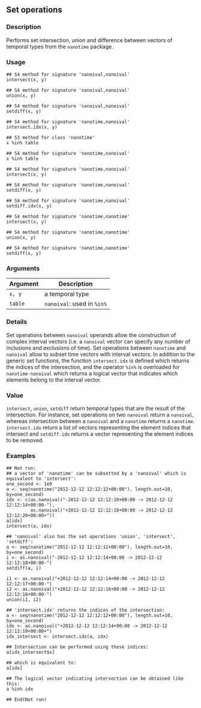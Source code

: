 
## Set operations

### Description

Performs set intersection, union and difference between vectors of
temporal types from the `nanotime` package.

### Usage

    ## S4 method for signature 'nanoival,nanoival'
    intersect(x, y)

    ## S4 method for signature 'nanoival,nanoival'
    union(x, y)

    ## S4 method for signature 'nanoival,nanoival'
    setdiff(x, y)

    ## S4 method for signature 'nanotime,nanoival'
    intersect.idx(x, y)

    ## S3 method for class 'nanotime'
    x %in% table

    ## S4 method for signature 'nanotime,nanoival'
    x %in% table

    ## S4 method for signature 'nanotime,nanoival'
    intersect(x, y)

    ## S4 method for signature 'nanotime,nanoival'
    setdiff(x, y)

    ## S4 method for signature 'nanotime,nanoival'
    setdiff.idx(x, y)

    ## S4 method for signature 'nanotime,nanotime'
    intersect(x, y)

    ## S4 method for signature 'nanotime,nanotime'
    union(x, y)

    ## S4 method for signature 'nanotime,nanotime'
    setdiff(x, y)

### Arguments

| Argument | Description                |
|----------|----------------------------|
| `x, y`   | a temporal type            |
| `table`  | `nanoival`: used in `%in%` |

### Details

Set operations between `nanoival` operands allow the construction of
complex interval vectors (i.e. a `nanoival` vector can specify any
number of inclusions and exclusions of time). Set operations between
`nanotime` and `nanoival` allow to subset time vectors with interval
vectors. In addition to the generic set functions, the function
`intersect.idx` is defined which returns the indices of the
intersection, and the operator `%in%` is overloaded for
`nanotime-nanoival` which returns a logical vector that indicates which
elements belong to the interval vector.

### Value

`intersect`, `union`, `setdiff` return temporal types that are the
result of the intersection. For instance, set operations on two
`nanoival` return a `nanoival`, whereas intersection between a
`nanoival` and a `nanotime` returns a `nanotime`. `intersect.idx` return
a list of vectors representing the element indices that intersect and
`setdiff.idx` returns a vector representing the element indices to be
removed.

### Examples

    ## Not run: 
    ## a vector of 'nanotime' can be subsetted by a 'nanoival' which is equivalent to 'intersect':
    one_second <- 1e9
    a <- seq(nanotime("2012-12-12 12:12:12+00:00"), length.out=10, by=one_second)
    idx <- c(as.nanoival("-2012-12-12 12:12:10+00:00 -> 2012-12-12 12:12:14+00:00-"),
             as.nanoival("+2012-12-12 12:12:18+00:00 -> 2012-12-12 12:12:20+00:00+"))
    a[idx]
    intersect(a, idx)

    ## 'nanoival' also has the set operations 'union', 'intersect', 'setdiff':
    a <- seq(nanotime("2012-12-12 12:12:12+00:00"), length.out=10, by=one_second)
    i <- as.nanoival("-2012-12-12 12:12:14+00:00 -> 2012-12-12 12:12:18+00:00-")
    setdiff(a, i)

    i1 <- as.nanoival("+2012-12-12 12:12:14+00:00 -> 2012-12-12 12:12:17+00:00-")
    i2 <- as.nanoival("+2012-12-12 12:12:16+00:00 -> 2012-12-12 12:12:18+00:00-")
    union(i1, i2)

    ## 'intersect.idx' returns the indices of the intersection:
    a <- seq(nanotime("2012-12-12 12:12:12+00:00"), length.out=10, by=one_second)
    idx <- as.nanoival("+2012-12-12 12:12:14+00:00 -> 2012-12-12 12:12:19+00:00+")
    idx_intersect <- intersect.idx(a, idx)

    ## Intersection can be performed using these indices:
    a[idx_intersect$x]

    ## which is equivalent to:
    a[idx]

    ## The logical vector indicating intersection can be obtained like this:
    a %in% idx

    ## End(Not run)

